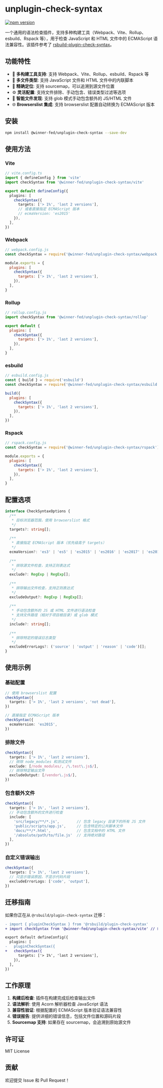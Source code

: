 # unplugin-check-syntax

[![npm version](https://badge.fury.io/js/@winner-fed%2Funplugin-check-syntax.svg)](https://badge.fury.io/js/@winner-fed%2Funplugin-check-syntax)

一个通用的语法检查插件，支持多种构建工具（Webpack、Vite、Rollup、esbuild、Rspack 等），用于检查 JavaScript 和 HTML 文件中的 ECMAScript 语法兼容性。该插件参考了 [rsbuild-plugin-check-syntax](https://github.com/rspack-contrib/rsbuild-plugin-check-syntax)。

## 功能特性

- 🔧 **多构建工具支持**: 支持 Webpack、Vite、Rollup、esbuild、Rspack 等
- 📝 **多文件类型**: 支持 JavaScript 文件和 HTML 文件中的内联脚本
- 🎯 **精确定位**: 支持 sourcemap，可以追溯到源文件位置
- ⚙️ **灵活配置**: 支持文件排除、手动包含、错误类型过滤等选项
- 📁 **智能文件发现**: 支持 glob 模式手动包含额外的 JS/HTML 文件
- 🌐 **Browserslist 集成**: 支持 browserslist 配置自动转换为 ECMAScript 版本

## 安装

```bash
npm install @winner-fed/unplugin-check-syntax --save-dev
```

## 使用方法

### Vite

```ts
// vite.config.ts
import { defineConfig } from 'vite'
import checkSyntax from '@winner-fed/unplugin-check-syntax/vite'

export default defineConfig({
  plugins: [
    checkSyntax({
      targets: ['> 1%', 'last 2 versions'],
      // 或者直接指定 ECMAScript 版本
      // ecmaVersion: 'es2015'
    }),
  ],
})
```

### Webpack

```js
// webpack.config.js
const checkSyntax = require('@winner-fed/unplugin-check-syntax/webpack')

module.exports = {
  plugins: [
    checkSyntax({
      targets: ['> 1%', 'last 2 versions'],
    }),
  ],
}
```

### Rollup

```js
// rollup.config.js
import checkSyntax from '@winner-fed/unplugin-check-syntax/rollup'

export default {
  plugins: [
    checkSyntax({
      targets: ['> 1%', 'last 2 versions'],
    }),
  ],
}
```

### esbuild

```js
// esbuild.config.js
const { build } = require('esbuild')
const checkSyntax = require('@winner-fed/unplugin-check-syntax/esbuild')

build({
  plugins: [
    checkSyntax({
      targets: ['> 1%', 'last 2 versions'],
    }),
  ],
})
```

### Rspack

```js
// rspack.config.js
const checkSyntax = require('@winner-fed/unplugin-check-syntax/rspack')

module.exports = {
  plugins: [
    checkSyntax({
      targets: ['> 1%', 'last 2 versions'],
    }),
  ],
}
```

## 配置选项

```ts
interface CheckSyntaxOptions {
  /**
   * 目标浏览器范围，使用 browserslist 格式
   */
  targets?: string[];
  
  /**
   * 直接指定 ECMAScript 版本（优先级高于 targets）
   */
  ecmaVersion?: 'es3' | 'es5' | 'es2015' | 'es2016' | 'es2017' | 'es2018' | 'es2019' | 'es2020' | 'es2021' | 'es2022' | 'latest';
  
  /**
   * 排除源文件检查，支持正则表达式
   */
  exclude?: RegExp | RegExp[];
  
  /**
   * 排除输出文件检查，支持正则表达式  
   */
  excludeOutput?: RegExp | RegExp[];
  
  /**
   * 手动包含额外的 JS 或 HTML 文件进行语法检查
   * 支持文件路径（相对于项目根目录）或 glob 模式
   */
  include?: string[];
  
  /**
   * 排除特定的错误日志类型
   */
  excludeErrorLogs?: ('source' | 'output' | 'reason' | 'code')[];
}
```

## 使用示例

### 基础配置

```ts
// 使用 browserslist 配置
checkSyntax({
  targets: ['> 1%', 'last 2 versions', 'not dead'],
})

// 直接指定 ECMAScript 版本
checkSyntax({
  ecmaVersion: 'es2015',
})
```

### 排除文件

```ts
checkSyntax({
  targets: ['> 1%', 'last 2 versions'],
  // 排除 node_modules 和测试文件
  exclude: [/node_modules/, /\.test\.js$/],
  // 排除特定输出文件
  excludeOutput: [/vendor\.js$/],
})
```

### 包含额外文件

```ts
checkSyntax({
  targets: ['> 1%', 'last 2 versions'],
  // 手动包含额外的文件进行检查
  include: [
    'src/legacy/**/*.js',        // 包含 legacy 目录下的所有 JS 文件
    'public/scripts/app.js',     // 包含特定的公共脚本文件
    'docs/**/*.html',            // 包含文档中的 HTML 文件
    '/absolute/path/to/file.js'  // 支持绝对路径
  ],
})
```

### 自定义错误输出

```ts
checkSyntax({
  targets: ['> 1%', 'last 2 versions'],
  // 只显示错误原因，不显示代码片段
  excludeErrorLogs: ['code', 'output'],
})
```

## 迁移指南

如果你正在从 `@rsbuild/plugin-check-syntax` 迁移：

```diff
- import { pluginCheckSyntax } from '@rsbuild/plugin-check-syntax'
+ import checkSyntax from '@winner-fed/unplugin-check-syntax/vite' // 或其他构建工具

export default defineConfig({
  plugins: [
-   pluginCheckSyntax({
+   checkSyntax({
      targets: ['> 1%', 'last 2 versions'],
    }),
  ],
})
```

## 工作原理

1. **构建后检查**: 插件在构建完成后检查输出文件
2. **语法解析**: 使用 Acorn 解析器检查 JavaScript 语法
3. **兼容性验证**: 根据配置的 ECMAScript 版本验证语法兼容性
4. **错误报告**: 提供详细的错误信息，包括文件位置和源码片段
5. **Sourcemap 支持**: 如果存在 sourcemap，会追溯到原始源文件

## 许可证

MIT License

## 贡献

欢迎提交 Issue 和 Pull Request！
